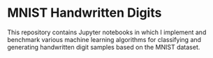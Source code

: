 # MNIST Handwritten Digits

This repository contains Jupyter notebooks in which I implement and benchmark various machine learning algorithms for classifying and generating handwritten digit samples based on the MNIST dataset. 
